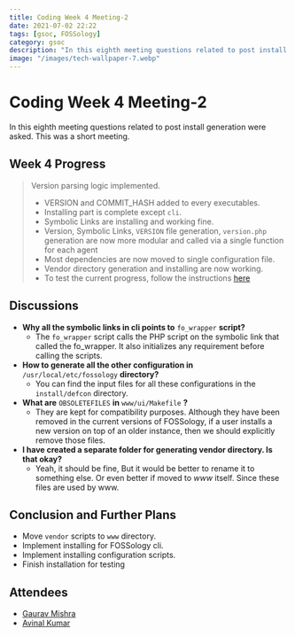 ```yaml
---
title: Coding Week 4 Meeting-2
date: 2021-07-02 22:22
tags: [gsoc, FOSSology]
category: gsoc
description: "In this eighth meeting questions related to post install generation were asked. This was a short meeting."
image: "/images/tech-wallpaper-7.webp"
---
```


# Coding Week 4 Meeting-2

In this eighth meeting questions related to post install generation were asked. This was a short meeting.  

## Week 4 Progress

> Version parsing logic implemented.
>
> - VERSION and COMMIT_HASH added to every executables.
> - Installing part is complete except `cli`.
> - Symbolic Links are installing and working fine.
> - Version, Symbolic Links, `VERSION` file generation, `version.php` generation are now more modular and called via a single function for each agent
> - Most dependencies are now moved to single configuration file.
> - Vendor directory generation and installing are now working.
> - To test the current progress, follow the instructions [here](https://github.com/avinal/FOSSology/wiki#test-the-new-system-only-gcc-with-make-and-ninja-tested-for-now)

## Discussions

- **Why all the symbolic links in cli points to** `fo_wrapper`
  **script?**
  - The `fo_wrapper` script calls the PHP script on the symbolic link
    that called the fo_wrapper. It also initializes any requirement
    before calling the scripts.
- **How to generate all the other configuration in**
  `/usr/local/etc/fossology` **directory?**
  - You can find the input files for all these configurations in the
    `install/defcon` directory.
- **What are** `OBSOLETEFILES` **in** `www/ui/Makefile` **?**
  - They are kept for compatibility purposes. Although they have been
    removed in the current versions of FOSSology, if a user installs a
    new version on top of an older instance, then we should explicitly
    remove those files.
- **I have created a separate folder for generating vendor directory. Is
  that okay?**
  - Yeah, it should be fine, But it would be better to rename it to
    something else. Or even better if moved to *www* itself. Since these
    files are used by www.

## Conclusion and Further Plans

- Move `vendor` scripts to `www` directory.
- Implement installing for FOSSology cli.
- Implement installing configuration scripts.
- Finish installation for testing

## Attendees

- [Gaurav Mishra](https://github.com/GMishx)
- [Avinal Kumar](https://github.com/avinal)
